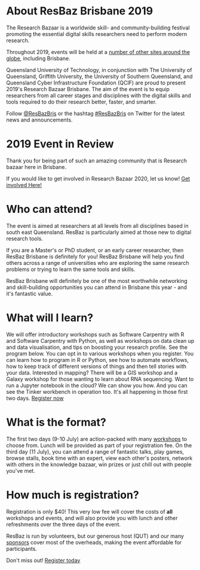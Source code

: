 # About ResBaz Brisbane 2019

The Research Bazaar is a worldwide skill- and community-building festival promoting the essential digital skills researchers need to perform modern research. 

Throughout 2019, events will be held at a [number of other sites around the globe](https://resbaz.github.io/resbaz2019/), including Brisbane.

Queensland University of Technology, in conjunction with The University of Queensland, Griffith University, the University of Southern Queensland, and Queensland Cyber Infrastructure Foundation (QCIF) are proud to present 2019's Research Bazaar Brisbane. The aim of the event is to equip researchers from all career stages and disciplines with the digital skills and tools required to do their research better, faster, and smarter.

Follow [@ResBazBris](https://twitter.com/ResBazBris) or the hashtag [#ResBazBris](https://twitter.com/search?q=%23ResBazBris&src=tyah) on Twitter for the latest news and announcements.

# 2019 Event in Review

Thank you for being part of such an amazing community that is Research bazaar here in Brisbane. 

If you would like to get involved in Research Bazaar 2020, let us know! [Get involved Here!](https://goo.gl/forms/CnAovnbmlSkEAy5I3)

# Who can attend?

The event is aimed at researchers at all levels from all disciplines based in south east Queensland. ResBaz is particularly aimed at those new to digital research tools.

If you are a Master's or PhD student, or an early career researcher, then ResBaz Brisbane is definitely for you! ResBaz Brisbane will help you find others across a range of universities who are exploring the same research problems or trying to learn the same tools and skills. 

ResBaz Brisbane will definitely be one of the most worthwhile networking and skill-building opportunities you can attend in Brisbane this year - and it's fantastic value.  

# What will I learn?

We will offer introductory workshops such as Software Carpentry with R and Software Carpentry with Python, as well as workshops on data clean up and data visualisation, and tips on boosting your research profile. See the program below. You can opt in to various workshops when you register. You can learn how to program in R or Python, see how to automate workflows, how to keep track of different versions of things and then tell stories with your data. Interested in mapping? There will be a GIS workshop and a Galaxy workshop for those wanting to learn about RNA sequencing. Want to run a Jupyter notebook in the cloud? We can show you how. And you can see the Tinker workbench in operation too. It's all happening in those first two days. [Register now](https://pay.qut.edu.au/ConferencesandEvents/booking?UDS_ACTION_DATA=YFkhdEMzX3FOUyQLQEJDcShWQnRNXDEbWzI2LXY1UkR8NV9c)

# What is the format?

The first two days (9-10 July) are action-packed with many [workshops](https://resbaz.github.io/resbaz2019/brisbane/#classes) to choose from. Lunch will be provided as part of your registration fee. On the third day (11 July), you can attend a range of fantastic talks, play games, browse stalls, book time with an expert, view each other's posters, network with others in the knowledge bazaar, win prizes or just chill out with people you've met.

# How much is registration?

Registration is only $40! This very low fee will cover the costs of **all** workshops and events, and will also provide you with lunch and other refreshments over the three days of the event. 

ResBaz is run by volunteers, but our generous host (QUT) and our many [sponsors](https://resbaz.github.io/resbaz2019/brisbane/#sponsors) cover most of the overheads, making the event affordable for participants. 

Don't miss out! [Register today](https://pay.qut.edu.au/ConferencesandEvents/booking?UDS_ACTION_DATA=YFkhdEMzX3FOUyQLQEJDcShWQnRNXDEbWzI2LXY1UkR8NV9c)
